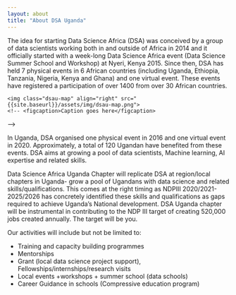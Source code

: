 ```yaml
---
layout: about
title: "About DSA Uganda"
---
```



The idea for starting Data Science Africa (DSA) was conceived by a group of data scientists working both in and outside of Africa in 2014 and it officially started with a week-long Data Science Africa event (Data Science Summer School and Workshop) at Nyeri, Kenya 2015. Since then, DSA has held 7 physical events in 6 African countries (including Uganda, Ethiopia, Tanzania, Nigeria, Kenya and Ghana) and one virtual event. These events have registered a participation of over 1400 from over 30 African countries. 
<!-- <figure> -->
    <img class="dsau-map" align="right" src="{{site.baseurl}}/assets/img/dsau-map.png">
    <!-- <figcaption>Caption goes here</figcaption>
</figure>   -->

In Uganda, DSA organised one physical event in 2016 and one virtual event in 2020. Approximately, a total of 120 Ugandan have benefited from these events. DSA aims at growing a pool of data scientists, Machine learning, AI expertise and related skills.  

Data Science Africa Uganda Chapter will replicate DSA at region/local chapters in Uganda- grow a pool of Ugandans with data science and related skills/qualifications. 
This comes at the right timing as NDPIII 2020/2021-2025/2026 has concretely identified  these skills and qualifications as gaps  required to achieve Uganda’s National development.  DSA Uganda chapter will be instrumental in contributing to the NDP III target of creating 520,000 jobs created annually. The target will be you.  

Our activities will include but not be limited to:
* Training and capacity building programmes
* Mentorships
* Grant (local data science project support), Fellowships/internships/research visits
* Local events +workshops + summer school (data schools)
* Career Guidance in schools (Compressive education program)
